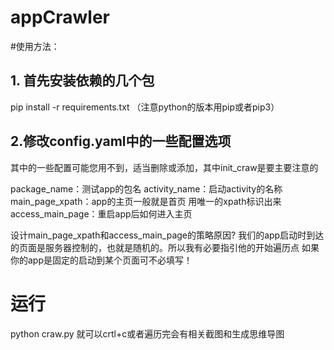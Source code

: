 # appCrawler

#使用方法：
## 1. 首先安装依赖的几个包
pip install -r requirements.txt   （注意python的版本用pip或者pip3）

## 2.修改config.yaml中的一些配置选项

其中的一些配置可能您用不到，适当删除或添加，其中init_craw是要主要注意的

package_name：测试app的包名
activity_name：启动activity的名称
main_page_xpath：app的主页一般就是首页  用唯一的xpath标识出来
access_main_page：重启app后如何进入主页

设计main_page_xpath和access_main_page的策略原因?
我们的app启动时到达的页面是服务器控制的，也就是随机的。所以我有必要指引他的开始遍历点
如果你的app是固定的启动到某个页面可不必填写！

# 运行

python craw.py 就可以crtl+c或者遍历完会有相关截图和生成思维导图